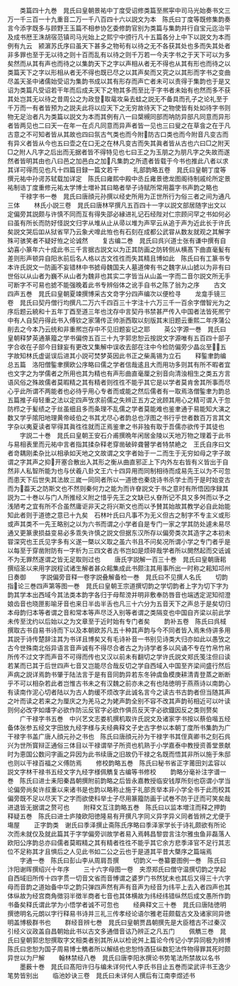 <!-- { "loadSidebar": true } -->
　　类篇四十九巻　晁氏曰皇朝景祐中丁度受诏修类篇至熈寜中司马光始奏书文三万一千三百一十九重音二万一千八百四十六以説文为本　陈氏曰丁度等既修集韵奏言今添字既多与顾野王玉篇不相参协乞委修韵官别为类篇与集韵并行自宝元迄治平及成书厯王洙胡宿范镇司马光始上之熙宁中颁行凡十五篇各分上中下以説文为本而例有九云　颍濵苏氏序曰虽天下甚多之物茍有以待之无不各获其处也多而失其处者非多罪也至于无以待之则十百而乱有以待之则千万若一今夫字书之于天下可以为多矣然而从其有声也而待之以集韵天下之字以声相从者无不得也从其有形也而待之以类篇天下之字以形相从者无不得也既已尽之以其声矣而又究之以其形而字书之变曲尽盖天圣中诸儒始受诏为集韵书成以其有形存而声亡者未可以责得于集韵也于是又诏为类篇凡受诏若干年而后成夫天下之物其多而至比于字书者未始有也然而多不获其处岂其无以待之昔周公之为政登取鼋攻枭去蛙之説无不备具而孔子之论礼至于千万而一有者皆预为之説夫此将以应天下之无穷故待天下之物使皆有处如待字书则物无足治者凡为类篇以説文为本而其例有八一曰槼槻同部而呐防异部凡同意而异形者皆两见也二曰天一在年一在贞凡同意而异声者皆一见也三曰叟之在草侌之在于凡古意之不可知者皆从其故也四曰氛古气类也而今附防古口类也而今附音凡变古而有异义者皆从今也五曰壶之在口无之在林凡变古而失其眞者皆从古也六曰□之附天□之附人凡字之后出而无据者皆不得特见也七曰王之为玉朋之为朋凡字之失故而遂然者皆明其由也八曰邑之加邑白之加凡集韵之所遗者皆载于今书也推此八者以求其详可得而见也凡十四篇目録一篇文若干
　　礼部韵略五卷　晁氏曰皇朝丁度等撰元祐中孙谔苏轼载加详定　陈氏曰雍熙中殿中丞丘雍景徳龙图阁待制戚纶所定景祐制诰丁度重修元祐太学博士増补其曰略者举子诗赋所常用葢字书声韵之略也
　　干禄字书一巻　晁氏曰唐顔元孙撰以经史所用为正世所行为俗三者之间为通凡三体
　　林氏小説三卷　晁氏曰唐林罕撰凡五百四十一字以説文部居随字出文以定偏旁其説颇与许慎不同而互有得失邵必縁进礼记石经陛对仁宗顾问罕之书如何必曰虽有所长而防好怪説文归字从堆从止从帚以堆为声罕云从追于声为近此长于许氏矣説文哭后吅从狱省罕乃云象犬嘷此恠也有石刻在成都公武甞从数友就观之其解字殊可骇笑者不疑好恠之论诚然
　　复古编二巻　晁氏曰呉兴道士张有谦中撰有自幼喜小篆年六十成此书三千言据古説文以为正其防画之防转侧从横髙下曲直毫髪有差则形声顿异自阳氷前后名人格以古文徃徃而失其精且博如此　陈氏曰有工篆书专本许氏説文一防画不妄错林中书摅母魏国夫人墓道俾有书之魏字从山摅以为非有曰世俗以从山者为巍不从山者为魏非也其实二字皆当从山盖一字而二音尔説文所无手可断字不可易也摅不能强晚着此书专辨俗体之讹手自书之陈了翁为之序
　　古文四声五巻　晁氏曰皇朝夏竦撰博采古文竒字分四声编次以便检寻
　　龙龛手镜三卷　晁氏曰契丹僧行均撰凡二万六千四百三十字注十六万三千一百余字僧智光为之序后题云綂和十五年丁酉至道三年也沈存中言契丹书禁甚严传入中国者法皆死熈宁中有人自契丹得此书入傅钦之家蒲传正帅浙西取以刻版其末旧题云重熙二年序蒲公削去之今本乃云统和非重熈岂存中不见旧题妄记之耶
　　英公字源一巻　晁氏曰皇朝释梦英通篆籀之学书偏傍五百三十九字郭忠恕云按説文字源唯有五百四十部子字合收在子部今目録妄有更改又集解中误收去部在注中今检防偏旁少晶惢至五字故知林氏虚诞误后进其小説可焚梦英因此书正之柴禹锡为立石
　　释鍳聿韵编总五篇　洛阳僧鍳聿撰欧公序略曰儒之学者信哉逺且大而用功多则其有所不暇者宜也文字之为学儒者之所用也其为精也有声形曲直毫厘之别音向清浊相生之类五方言语风俗之殊故儒者莫暇精之其有精者则徃徃不能乎其它是以学者莫肯舍其所事而尽心乎此所谓不两能者也必待乎用心专者而或能之然后儒者有一取焉洛僧鍳聿为韵总五篇推子母轻重之法以定四声攷求前儒之失辨正五方之讹顾其用心之精可谓入于忽防栉之于髪绩之于丝虽细且多而条理不乱儒之学者莫能难也鉴聿通于易能知大演之数又学乎隂阳地理黄帝岐伯之书其尤尽心者韵总也浮图之书行乎世者数百万言其文字杂以夷夏读者罕得其眞徃徃就而正焉鉴聿之书非独有取于吾儒亦欲传于其徒也
　　字説二十巻　晁氏曰皇朝王安石介甫撰晩年闲居金陵以天地万物之理着于此书与易相表里而元祐中言者指其揉杂释老穿凿破碎聋瞽学者特禁絶之　王氏自序曰文者竒耦刚柔杂比以相承如天地之文故谓之文字者始于一二而生于无穷如母之字子故谓之字其声之抑开塞合散出入其形之衡从曲直邪正上下内外左右皆有义皆出于自然非人私智所能为也与伏羲八卦文王六十四异用而同制相待而成易先王以为不可忽而患天下后世失其法故三嵗一同同者所以一道徳也秦烧诗书杀学士而于是时始变古而为葢天之防斯文也不然则秦何力之能为而许眘説文于书之意时有所悟因序録其説为二十巻以与门人所推经义附之惜乎先王之文缺已乆眘所记不具又多舛而以予之浅陋考之宜有所不合虽然庸讵非天之将兴斯文也而以予賛其始故其教学必自此始能知此者则于道徳之意已十九矣　石林叶氏曰凡事不为无义但古之制字不专主义或形或声其类不一先王略别之以为六书而谓之小学者自是专门一家之学其防处遽未易尽通又更篆隶损益变易必多乖失许慎之説文但据东汉所存以偏旁类次其造字之本初未甞深究也王氏见字多有义遂一槩以义取之虽六书且不问矣况所谓小学之专门者乎是以每至于穿凿附防有一字析为三四文者古书岂如是烦碎哉学者所以閧然起而交诋诚不为无罪然遂谓之皆无足取则过也
　　唐氏字説解一百三十巻　晁氏曰皇朝唐耜撰绍圣以来用字説程试诸生解者甚众耜集成此书颇注其用事所出一时称之耜知邛州日奏御
　　字説偏旁音释一卷字説叠解备检一巻　晁氏曰不见撰人名氏
　　切韵指论三巻四声第等图一巻　晁氏曰皇朝王宗道撰切韵之学切韵者上字为切下字为韵其学本出西域今其法类本韵字各归于母帮滂并明非敷奉防唇音也端透定泥知彻澄娘齿音也晓匣影喻牙音也来日半齿半舌也凡三十六分为五音天下之声总于是矣切归本母韵归本等者谓之音和常本等声尽泛入别等者谓之类隔变也中国自齐梁以前此学未传至沈约以后始以之为文章至于近时始有专门者矣
　　韵补五卷　陈氏曰呉棫撰取古书自易书诗而下以及本朝欧苏凡五十种其声韵与今不同者皆入焉朱侍讲多用其説于诗传楚辞注其为书详且博矣又有毛诗补音一书别见诗类大归亦如此以愚攷之古今世殊南北俗异语言音声诚有不得尽合者古之为诗学者多以风诵不专在竹帛竹帛所传不过文字而声音不可得而传也又汉以前未有翻切之学许氏説文郑氏笺注但曰读若某而已其于后世四声七音又岂能尽合哉反切之学自西域入中国至齐梁间盛行然后声病之説详焉韵书肇于陆法言于是有音同韵异若东冬钟虞鱼模庚耕清青登蒸之断断乎不可以相杂若此者岂惟古书未之有汉魏之前亦未之有也陆徳明于燕燕诗以南韵心有读南作泥心切者陆以为古人韵缓不烦改字此诚名言今之读古书古韵者但当随其声之叶而读之若来之为厘庆之为羌马之为姥声韵全别不容不改其声韵茍相近可以叶读则何必改字如燔字必欲作防沄反官字必欲作俱员反天字必欲鐡因反之类则赘矣
　　广干禄字书五巻　中兴艺文志娄机撰机取许氏説文及诸家字书按以蔡伯喈五经备体张参五经文字田放九经字様与夫经典释文子史古字参以本朝丁度所书集韵为广干禄字书盖广唐人顔元孙之书也　陈氏曰唐顔元孙为干禄字书其侄真卿书之刻石呉兴为世所寳辩正通俗三体目以干禄谓举子所资也机熟于小学嘉泰中教授资善堂景献时为恵国公数问字画之异因为此书续唐之旧故仍干禄之名既而悟其非所以施于朱邸也则以干禄百福之义傅防焉
　　修校韵略五巻　陈氏曰秘书省正字莆田刘孟容以説文字林干禄书五经文字九经字様佩觹复古编等书修校
　　韵略分毫补注字谱一巻　陈氏曰进士耒阳秦昌朝撰附前韵略之后皆永嘉教授临安钱厚所刻也窃谓小学当论偏旁尚矣许叔重以来诸书是也韵以略称止施于礼部贡举本非小学全书于此而校其偏旁既不足以尽天下之字而欲使科举士子尽用篆籀防画于试巻不防于迂而可笑矣哉进退皆无据谓之赘可也
　　附释文互注韵略五巻　陈氏曰以监本増注而释之押韵释疑五巻　陈氏曰进士庐陵欧阳徳隆易有开撰凡字同义异字异义同者皆辨之尤便于塲屋
　　正字韵类　谢氏曰季泽撰止斋陈氏序略曰季泽家学长于诗礼颇欲有所论次而未就仅及就此篇其于字学偏旁训故学者易入焉韩昌黎尝言注尔雅虫鱼非磊落人欧阳公序韵总亦曰儒者莫暇精之其有精者徃徃不能乎其它余方悲季泽官不足行其志位不足称其才且惧后之人见此书如二公之云也于是道其平昔大槩序之篇端焉
　　字通一巻　陈氏曰彭山李从周肩吾撰
　　切韵义一巻纂要图例一巻　陈氏曰汴阳谢晖撰绍兴十年序
　　三十六字母图一卷　夹漈郑氏曰僧守温撰切韵之学起自西域旧所传十四字贯一切音文省而音愽谓之婆罗门书然犹未也其后又得三十六字母而音韵之道始备中华之韵只弹四声然有声有音声为经音为纬平上去入者四声也其体纵故为经宫商角徴羽半徴半商者七音也其体横故为纬经纬错纵然后成文愚所作韵书备矣释氏谓此学为小悟学者诚不可忽也
　　经典释文三十巻　晁氏曰唐陆徳明撰徳明名元朗以字行释易书诗并三礼三传孝经论语尔雅老荘颇载古文及诸家同异徳明盖博极群书也
　　群经音辨七巻　晁氏曰皇朝贾昌朝撰先是大臣稽古不过秦汉引经义议政盖自昌朝始此书以古文多通借音诂乃辨正之凡五门
　　佩觹三巻　晁氏曰皇朝郭忠恕撰取字文相类者别其所从以检讹舛上篇论今传记小学异同极为辨博　陈氏曰忠恕为国子周易博士觹者所以解结也忠恕恃酒狂纵数犯法忤物得罪其死时颇异世以为尸解
　　翰林禁经八巻　晁氏曰唐李阳氷撰论书势笔法所禁故以名书
　　墨薮十巻　晁氏曰髙阳许归与编未详何代人李氏书目止五巻而梁武评书王逸少笔势皆别出
　　临池妙诀三卷　晁氏曰未详何人撰后有江南李煜述书
